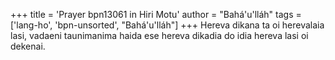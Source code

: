 +++
title = 'Prayer bpn13061 in Hiri Motu'
author = "Bahá'u'lláh"
tags = ['lang-ho', 'bpn-unsorted', "Bahá'u'lláh"]
+++
Hereva dikana ta oi herevalaia lasi, vadaeni taunimanima haida ese hereva dikadia do idia hereva lasi oi dekenai.
